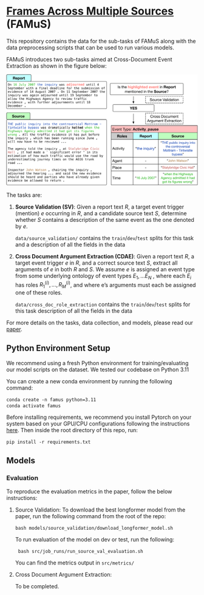 # [Frames Across Multiple Sources](https://arxiv.org/abs/2311.05601) (FAMuS)

This repository contains the data for the sub-tasks of FAMuS along with the data preprocessing scripts that can be used to run various models.

FAMuS introduces two sub-tasks aimed at Cross-Document Event Extraction as shown in the figure below:

![task](figures/famus_example.png)

The tasks are:

1.  **Source Validation (SV)**:
    Given a report text $R$, a target event trigger (mention) $e$ occurring in $R$, and a candidate source text $S$, determine whether $S$ contains a description of the same event as the one denoted by $e$.

    `data/source_validation/` contains the `train`/`dev`/`test` splits for this task and a description of all the fields in the data

2.  **Cross Document Argument Extraction (CDAE)**:
    Given a report text $R$, a target event trigger $e$ in $R$, and a correct source text $S$, extract all arguments of $e$ in both $R$ and $S$. We assume $e$ is assigned an event type from some underlying ontology of event types $E_1, . . . E_N$ , where each $E_i$ has roles $R_1^{(i)}, . . . , R_M^{(i)}$, and where e’s arguments must each be assigned one of these roles.

    `data/cross_doc_role_extraction` contains the `train`/`dev`/`test` splits for this task description of all the fields in the data

For more details on the tasks, data collection, and models, please read our [paper](https://arxiv.org/abs/2311.05601).

## Python Environment Setup

We recommend using a fresh Python environment for training/evaluating our model scripts on the dataset. We tested our codebase on Python 3.11

You can create a new conda environment by running the following command:

```
conda create -n famus python=3.11
conda activate famus
```

Before installing requirements, we recommend you install Pytorch on your system based on your GPU/CPU configurations following the instructions [here](https://pytorch.org/get-started/locally/).
Then inside the root directory of this repo, run:

```
pip install -r requirements.txt
```

## Models

### Evaluation

To reproduce the evaluation metrics in the paper, follow the below instructions:

1. Source Validation:
   To download the best longformer model from the paper, run the following command from the root of the repo:

   ```
   bash models/source_validation/download_longformer_model.sh
   ```

   To run evaluation of the model on dev or test, run the following:

   ```
    bash src/job_runs/run_source_val_evaluation.sh
   ```

   You can find the metrics output in `src/metrics/`

2. Cross Document Argument Extraction:

   To be completed.
